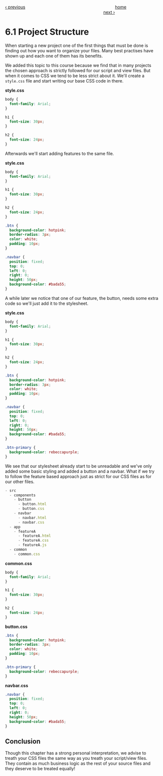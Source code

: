 [‹ previous](../Chapter%206:%20Miscellaneous/6.1%20Miscellaneous.md)
&nbsp;&nbsp;&nbsp;&nbsp;&nbsp;&nbsp;&nbsp;&nbsp;&nbsp;&nbsp;&nbsp;&nbsp;&nbsp;&nbsp;&nbsp;&nbsp;&nbsp;&nbsp;&nbsp;&nbsp;&nbsp;&nbsp;&nbsp;&nbsp;&nbsp;&nbsp;&nbsp;&nbsp;&nbsp;&nbsp;&nbsp;&nbsp;&nbsp;&nbsp;&nbsp;&nbsp;&nbsp;&nbsp;&nbsp;&nbsp;&nbsp;&nbsp;&nbsp;&nbsp;&nbsp;&nbsp;&nbsp;&nbsp;&nbsp;&nbsp;&nbsp;&nbsp;&nbsp;&nbsp;&nbsp;&nbsp;&nbsp;&nbsp;&nbsp;&nbsp;&nbsp;&nbsp;&nbsp;&nbsp;&nbsp;&nbsp;&nbsp;&nbsp;&nbsp;&nbsp;&nbsp;&nbsp;&nbsp;
[home](../../README.md)
&nbsp;&nbsp;&nbsp;&nbsp;&nbsp;&nbsp;&nbsp;&nbsp;&nbsp;&nbsp;&nbsp;&nbsp;&nbsp;&nbsp;&nbsp;&nbsp;&nbsp;&nbsp;&nbsp;&nbsp;&nbsp;&nbsp;&nbsp;&nbsp;&nbsp;&nbsp;&nbsp;&nbsp;&nbsp;&nbsp;&nbsp;&nbsp;&nbsp;&nbsp;&nbsp;&nbsp;&nbsp;&nbsp;&nbsp;&nbsp;&nbsp;&nbsp;&nbsp;&nbsp;&nbsp;&nbsp;&nbsp;&nbsp;&nbsp;&nbsp;&nbsp;&nbsp;&nbsp;&nbsp;&nbsp;&nbsp;&nbsp;&nbsp;&nbsp;&nbsp;&nbsp;&nbsp;&nbsp;&nbsp;&nbsp;&nbsp;&nbsp;&nbsp;&nbsp;&nbsp;&nbsp;&nbsp;&nbsp;&nbsp;&nbsp;&nbsp;&nbsp;&nbsp;&nbsp;&nbsp;&nbsp;
[next ›](../Chapter%206:%20Scalable%20CSS/6.2%20Preprocessors.md)

# 6.1 Project Structure

When starting a new project one of the first things that must be done is finding out how you want to organize your files. Many best practises have shown up and each one of them has its benefits.

We added this topic to this course because we find that in many projects the chosen approach is strictly followed for our script and view files. But when it comes to CSS we tend to be less strict about it. We'll create a `style.css` file and start writing our base CSS code in there.

**style.css**
```css
body {
  font-family: Arial;
}

h1 {
  font-size: 30px;
}

h2 {
  font-size: 24px;
}
```

Afterwards we'll start adding features to the same file.

**style.css**
```css
body {
  font-family: Arial;
}

h1 {
  font-size: 30px;
}

h2 {
  font-size: 24px;
}

.btn {
  background-color: hotpink;
  border-radius: 3px;
  color: white;
  padding: 10px;
}

.navbar {
  position: fixed;
  top: 0;
  left: 0;
  right: 0;
  height: 50px;
  background-color: #bada55;
}
```

A while later we notice that one of our feature, the button, needs some extra code so we'll just add it to the stylesheet.

**style.css**
```css
body {
  font-family: Arial;
}

h1 {
  font-size: 30px;
}

h2 {
  font-size: 24px;
}

.btn {
  background-color: hotpink;
  border-radius: 3px;
  color: white;
  padding: 10px;
}

.navbar {
  position: fixed;
  top: 0;
  left: 0;
  right: 0;
  height: 50px;
  background-color: #bada55;
}

.btn-primary {
  background-color: rebeccapurple;
}
```

We see that our stylesheet already start to be unreadable and we've only added some basic styling and added a button and a navbar. What if we try to follow the feature based approach just as strict for our CSS files as for our other files.

```js
- src
  - components
    - button
      - button.html
      - button.css
    - navbar
      - navbar.html
      - navbar.css
  - app
    - featureA
      - featureA.html
      - featureA.css
      - featureA.js
  - common
    - common.css
```

**common.css**

```css
body {
  font-family: Arial;
}

h1 {
  font-size: 30px;
}

h2 {
  font-size: 24px;
}
```

**button.css**

```css
.btn {
  background-color: hotpink;
  border-radius: 3px;
  color: white;
  padding: 10px;
}

.btn-primary {
  background-color: rebeccapurple;
}
```

**navbar.css**

```css
.navbar {
  position: fixed;
  top: 0;
  left: 0;
  right: 0;
  height: 50px;
  background-color: #bada55;
}
```

## Conclusion

Though this chapter has a strong personal interpretation, we advise to treath your CSS files the same way as you treath your script/view files. They contain as much business logic as the rest of your source files and they deserve to be treated equally! 
